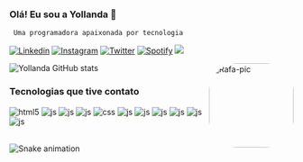 ### Olá! Eu sou a Yollanda 👋




 
     
     Uma programadora apaixonada por tecnologia
     



[![Linkedin](https://img.shields.io/badge/LinkedIn-0077B5?style=for-the-badge&logo=linkedin&logoColor=white)](https://www.linkedin.com/in/yollanda-lima-19826316a/)
[![Instagram](https://img.shields.io/badge/Instagram-E4405F?style=for-the-badge&logo=instagram&logoColor=white)](https://www.instagram.com/yollandaa_lima/)
[![Twitter](https://img.shields.io/badge/Twitter-1DA1F2?style=for-the-badge&logo=twitter&logoColor=white)](https://twitter.com/LimaYollanda)
[![Spotify](https://img.shields.io/badge/Spotify-1ED760?&style=for-the-badge&logo=spotify&logoColor=white
)](https://open.spotify.com/user/31hn2y4ulpcnypxscltbtw4tmdza?si=0a98ade21c014755)
 <a href = "mailto:yollandalima123@gmail.com"><img src="https://img.shields.io/badge/-Gmail-%23333?style=for-the-badge&logo=gmail&logoColor=white" target="_blank"></a>
 
 <img align="right" alt="Rafa-pic" height="150" style="border-radius:50px;" src="https://user-images.githubusercontent.com/79367218/178132473-0aec4b22-28af-4502-8ce0-8927b9f78e74.gif">

![Yollanda GitHub stats](https://github-readme-stats.vercel.app/api?username=Yollanda-lima&show_icons=true&theme=dracula)

### Tecnologias que tive contato



<div style="display: inline_block">
  <img align="center" alt="html5" src="https://img.shields.io/badge/C%23-239120?style=for-the-badge&logo=c-sharp&logoColor=white" />
  <img align="center" alt="js" src="https://img.shields.io/badge/React-20232A?style=for-the-badge&logo=react&logoColor=61DAFB" />
  <img align="center" alt="js" src="https://img.shields.io/badge/.NET-5C2D91?style=for-the-badge&logo=.net&logoColor=white" />
  <img align="center" alt="js" src="https://img.shields.io/badge/Java-ED8B00?style=for-the-badge&logo=java&logoColor=white" />
  <img align="center" alt="css" src="https://img.shields.io/badge/C-00599C?style=for-the-badge&logo=c&logoColor=white" />
  <img align="center" alt="js" src="https://img.shields.io/badge/HTML-239120?style=for-the-badge&logo=html5&logoColor=white" />
  <img align="center" alt="js" src="https://img.shields.io/badge/CSS-239120?&style=for-the-badge&logo=css3&logoColor=white" />
  <img align="center" alt="js" src="https://img.shields.io/badge/JavaScript-F7DF1E?style=for-the-badge&logo=javascript&logoColor=black" />
  <img align="center" alt="js" src="https://img.shields.io/badge/TypeScript-007ACC?style=for-the-badge&logo=typescript&logoColor=white" />
  <img align="center" alt="js" src="https://img.shields.io/badge/Python-3776AB?style=for-the-badge&logo=python&logoColor=white" />
  <img align="center" alt="js" src="https://img.shields.io/badge/Swift-FA7343?style=for-the-badge&logo=swift&logoColor=white" />
   
     
     
     
     
  
</div><br/>  

  


![Snake animation](https://github.com/Yollanda-lima/Yollanda-lima/blob/output/github-contribution-grid-snake.svg)
